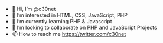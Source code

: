 - 👋 Hi, I’m @c30net
- 👀 I’m interested in HTML, CSS, JavaScript, PHP
- 🌱 I’m currently learning PHP & Javascript
- 💞️ I’m looking to collaborate on PHP and JavaScript Projects
- 📫 How to reach me https://twitter.com/c30net

<!---
c30net/c30net is a ✨ special ✨ repository because its `README.md` (this file) appears on your GitHub profile.
You can click the Preview link to take a look at your changes.
--->
